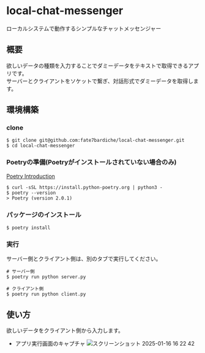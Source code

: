# local-chat-messenger
ローカルシステムで動作するシンプルなチャットメッセンジャー

## 概要
欲しいデータの種類を入力することでダミーデータをテキストで取得できるアプリです。  
サーバーとクライアントをソケットで繋ぎ、対話形式でダミーデータを取得します。

## 環境構築
### clone
```
$ git clone git@github.com:fate7bardiche/local-chat-messenger.git
$ cd local-chat-messenger
```

### Poetryの準備(Poetryがインストールされていない場合のみ)
[Poetry Introduction](https://python-poetry.org/docs/#installing-with-the-official-installer)
```
$ curl -sSL https://install.python-poetry.org | python3 -
$ poetry --version
> Poetry (version 2.0.1)
```

### パッケージのインストール
```
$ poetry install
```

### 実行
サーバー側とクライアント側は、別のタブで実行してください。
```
# サーバー側
$ poetry run python server.py
```
```
# クライアント側
$ poetry run python client.py
```

## 使い方
欲しいデータをクライアント側から入力します。
- アプリ実行画面のキャプチャ
![スクリーンショット 2025-01-16 16 22 42](https://github.com/user-attachments/assets/36c28804-44a0-4aac-89ac-e239e4987bfc)